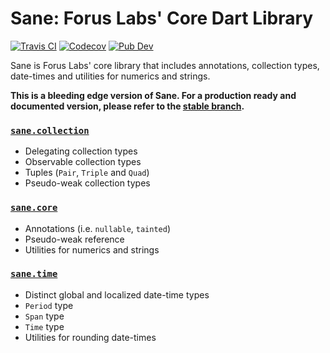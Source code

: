 # Sane: Forus Labs' Core Dart Library
[![Travis CI](https://img.shields.io/travis/forus-labs/sane/master?logo=travis)](https://travis-ci.com/forus-labs/sane)
[![Codecov](https://codecov.io/gh/forus-labs/sane/branch/master/graph/badge.svg)](https://codecov.io/gh/forus-labs/sane)
[![Pub Dev](https://img.shields.io/pub/v/sane)](https://pub.dev/packages/sane)

Sane is Forus Labs' core library that includes annotations, collection types, date-times and utilities for numerics and strings.

**This is a bleeding edge version of Sane. For a production ready and documented version, please refer to the [stable branch](https://github.com/forus-labs/sane/tree/stable).**


### [`sane.collection`](https://pub.dev/documentation/sane/latest/sane.collection/sane.collection-library.html)

* Delegating collection types
* Observable collection types
* Tuples (`Pair`, `Triple` and `Quad`)
* Pseudo-weak collection types

### [`sane.core`](https://pub.dev/documentation/sane/latest/sane.core/sane.core-library.html)

* Annotations (i.e. `nullable`, `tainted`)
* Pseudo-weak reference
* Utilities for numerics and strings

### [`sane.time`](https://pub.dev/documentation/sane/latest/sane.time/sane.time-library.html)

* Distinct global and localized date-time types
* `Period` type
* `Span` type
* `Time` type
* Utilities for rounding date-times

